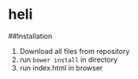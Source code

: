 # heli
##Installation

1. Download all files from repository
2. run ```bower install``` in directory
3. run index.html in browser
